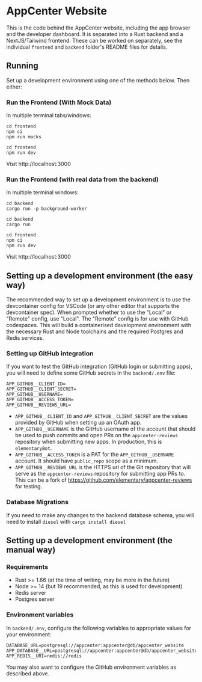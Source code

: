 # AppCenter Website

This is the code behind the AppCenter website, including the app browser and the developer dashboard. It is separated into a Rust backend and a NextJS/Tailwind frontend. These can be worked on separately, see the individual `frontend` and `backend` folder's README files for details.

## Running

Set up a development environment using one of the methods below. Then either:

### Run the Frontend (With Mock Data)

In multiple terminal tabs/windows:

```
cd frontend
npm ci
npm run mocks
```

```
cd frontend
npm run dev
```

Visit http://localhost:3000

### Run the Frontend (with real data from the backend)

In multiple terminal windows:

```
cd backend
cargo run -p background-worker
```

```
cd backend
cargo run
```

```
cd frontend
npm ci
npm run dev
```

Visit http://localhost:3000

## Setting up a development environment (the easy way)

The recommended way to set up a development environment is to use the devcontainer config for VSCode (or any other editor that supports the devcontainer spec). When prompted whether to use the "Local" or "Remote" config, use "Local". The "Remote" config is for use with GitHub codespaces. This will build a containerised development environment with the necessary Rust and Node toolchains and the required Postgres and Redis services.

### Setting up GitHub integration

If you want to test the GitHub integration (GitHub login or submitting apps), you will need to define some GitHub secrets in the `backend/.env` file:

```
APP_GITHUB__CLIENT_ID=
APP_GITHUB__CLIENT_SECRET=
APP_GITHUB__USERNAME=
APP_GITHUB__ACCESS_TOKEN=
APP_GITHUB__REVIEWS_URL=
```

- `APP_GITHUB__CLIENT_ID` and `APP_GITHUB__CLIENT_SECRET` are the values provided by GitHub when setting up an OAuth app.
- `APP_GITHUB__USERNAME` is the GitHub username of the account that should be used to push commits and open PRs on the `appcenter-reviews` repository when submitting new apps. In production, this is `elementaryBot`.
- `APP_GITHUB__ACCESS_TOKEN` is a PAT for the `APP_GITHUB__USERNAME` account. It should have `public_repo` scope as a minimum.
- `APP_GITHUB__REVIEWS_URL` is the HTTPS url of the Git repository that will serve as the `appcenter-reviews` repository for submitting app PRs to. This can be a fork of https://github.com/elementary/appcenter-reviews for testing.

### Database Migrations

If you need to make any changes to the backend database schema, you will need to install `diesel` with `cargo install diesel`

## Setting up a development environment (the manual way)

### Requirements

- Rust >= 1.66 (at the time of writing, may be more in the future)
- Node >= 14 (but 19 recommended, as this is used for development)
- Redis server
- Postgres server

### Environment variables

In `backend/.env`, configure the following variables to appropriate values for your environment:

```
DATABASE_URL=postgresql://appcenter:appcenter@db/appcenter_website
APP_DATABASE__URL=postgresql://appcenter:appcenter@db/appcenter_website
APP_REDIS__URI=redis://redis
```

You may also want to configure the GitHub environment variables as described above.